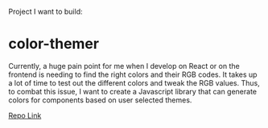 Project I want to build:

# color-themer

Currently, a huge pain point for me when I develop on React or on the frontend is needing to find the right colors and their RGB codes. It takes up a lot of time to test out the different colors and tweak the RGB values. Thus, to combat this issue, I want to create a Javascript library that can generate colors for components based on user selected themes.

[Repo Link](https://github.com/cherieliu/color-themer)
